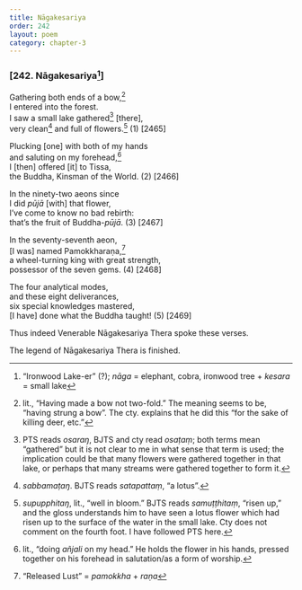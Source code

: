 ```yaml
---
title: Nāgakesariya
order: 242
layout: poem
category: chapter-3
---
```


### \[242. Nāgakesariya[^1]\]

Gathering both ends of a bow,[^2]  
I entered into the forest.  
I saw a small lake gathered[^3] \[there\],  
very clean[^4] and full of flowers.[^5] (1) \[2465\]

Plucking \[one\] with both of my hands  
and saluting on my forehead,[^6]  
I \[then\] offered \[it\] to Tissa,  
the Buddha, Kinsman of the World. (2) \[2466\]

In the ninety-two aeons since  
I did *pūjā* \[with\] that flower,  
I’ve come to know no bad rebirth:  
that’s the fruit of Buddha-*pūjā*. (3) \[2467\]

In the seventy-seventh aeon,  
\[I was\] named Pamokkharaṇa,[^7]  
a wheel-turning king with great strength,  
possessor of the seven gems. (4) \[2468\]

The four analytical modes,  
and these eight deliverances,  
six special knowledges mastered,  
\[I have\] done what the Buddha taught! (5) \[2469\]

Thus indeed Venerable Nāgakesariya Thera spoke these verses.

The legend of Nāgakesariya Thera is finished.

[^1]: “Ironwood Lake-er” (?); *nāga* = elephant, cobra, ironwood tree + *kesara* = small lake

[^2]: lit., “Having made a bow not two-fold.” The meaning seems to be, “having strung a bow”. The cty. explains that he did this “for the sake of killing deer, etc.”

[^3]: PTS reads *osaraŋ*, BJTS and cty read *osaṭaṃ*; both terms mean “gathered” but it is not clear to me in what sense that term is used; the implication could be that many flowers were gathered together in that lake, or perhaps that many streams were gathered together to form it.

[^4]: *sabbamaṭaŋ*. BJTS reads *satapattaṃ*, “a lotus”.

[^5]: *supupphitaŋ*, lit., “well in bloom.” BJTS reads *samuṭṭhitaṃ*, “risen up,” and the gloss understands him to have seen a lotus flower which had risen up to the surface of the water in the small lake. Cty does not comment on the fourth foot. I have followed PTS here.

[^6]: lit., “doing *añjali* on my head.” He holds the flower in his hands, pressed together on his forehead in salutation/as a form of worship.

[^7]: “Released Lust” = *pamokkha* + *raṇa*
